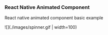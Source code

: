### React Native Animated Component
React native animated component basic example 

![](./images/spinner.gif | width=100)
